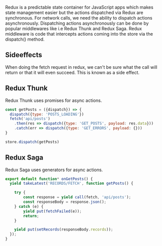 Redux is a predictable state container for JavaScript apps which makes state management easier but the actions 
dispatched via Redux are synchronous. For network calls, we need the ability to dispatch actions asynchronously.
Dispatching actions asynchronously can be done by popular middlewares like i.e Redux Thunk and Redux Saga. 
Redux middleware is code that intercepts actions coming into the store via the dispatch() method.

## Sideeffects

When doing the fetch request in redux, we can't be sure what the call will return or that it will even succeed.
This is known as a side effect.

## Redux Thunk

Redux Thunk uses promises for async actions.

```javascript
const getPosts = ({dispatch}) => {
  dispatch({type: 'POSTS_LOADING'})  
  fetch('api/posts')
    .then(res => dispatch({type: 'GET_POSTS', payload: res.data}))
    .catch(err => dispatch({type: 'GET_ERRORS', payload: {}))
}

store.dispatch(getPosts)
```

## Redux Saga

Redux Saga uses generators for async actions.

```javascript
export default function* onGetPosts() {
  yield takeLatest('RECORDS/FETCH', function getPosts() {

    try {
        const response = yield call(fetch, 'api/posts');
        const responseBody = response.json();
    } catch (e) {
        yield put(fetchFailed(e));
        return;
    }

    yield put(setRecords(responseBody.records));
  });
}
```
